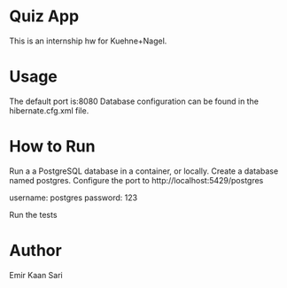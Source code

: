 # Quiz App
This is an internship hw for Kuehne+Nagel.

# Usage
The default port is:8080
Database configuration can be found in the hibernate.cfg.xml file.

# How to Run
Run a a PostgreSQL database in a container, or locally.
Create a database named postgres.
Configure the port to http://localhost:5429/postgres

username: postgres
password: 123

Run the tests

# Author
Emir Kaan Sari
